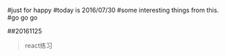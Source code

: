 #just for happy
#today is 2016/07/30
#some interesting things from this.
#go go go

##20161125
> react练习
